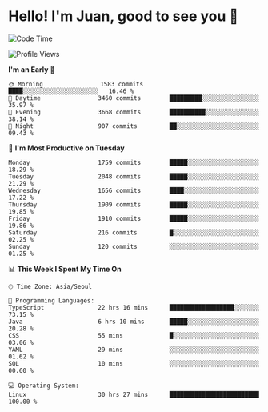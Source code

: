 # Hello! I'm Juan, good to see you 👋

<!--
**Y-k-Y/Y-k-Y** is a ✨ _special_ ✨ repository because its `README.md` (this file) appears on your GitHub profile.

Here are some ideas to get you started:

- 🔭 I’m currently working on ...
- 🌱 I’m currently learning ...
- 👯 I’m looking to collaborate on ...
- 🤔 I’m looking for help with ...
- 💬 Ask me about ...
- 📫 How to reach me: ...
- 😄 Pronouns: ...
- ⚡ Fun fact: ...
-->
<!--
![Profile views](https://gpvc.arturio.dev/Y-k-Y)

[![Omid Nikrah StackOverflow](https://github-readme-stackoverflow.vercel.app/?userID=9517076)](https://stackoverflow.com/users/9517076/i-have-10-fingers)
-->

<!--START_SECTION:waka-->
![Code Time](http://img.shields.io/badge/Code%20Time-1%2C462%20hrs%2010%20mins-blue)

![Profile Views](http://img.shields.io/badge/Profile%20Views-0-blue)

**I'm an Early 🐤** 

```text
🌞 Morning                1583 commits        ████░░░░░░░░░░░░░░░░░░░░░   16.46 % 
🌆 Daytime                3460 commits        █████████░░░░░░░░░░░░░░░░   35.97 % 
🌃 Evening                3668 commits        ██████████░░░░░░░░░░░░░░░   38.14 % 
🌙 Night                  907 commits         ██░░░░░░░░░░░░░░░░░░░░░░░   09.43 % 
```
📅 **I'm Most Productive on Tuesday** 

```text
Monday                   1759 commits        █████░░░░░░░░░░░░░░░░░░░░   18.29 % 
Tuesday                  2048 commits        █████░░░░░░░░░░░░░░░░░░░░   21.29 % 
Wednesday                1656 commits        ████░░░░░░░░░░░░░░░░░░░░░   17.22 % 
Thursday                 1909 commits        █████░░░░░░░░░░░░░░░░░░░░   19.85 % 
Friday                   1910 commits        █████░░░░░░░░░░░░░░░░░░░░   19.86 % 
Saturday                 216 commits         █░░░░░░░░░░░░░░░░░░░░░░░░   02.25 % 
Sunday                   120 commits         ░░░░░░░░░░░░░░░░░░░░░░░░░   01.25 % 
```


📊 **This Week I Spent My Time On** 

```text
🕑︎ Time Zone: Asia/Seoul

💬 Programming Languages: 
TypeScript               22 hrs 16 mins      ██████████████████░░░░░░░   73.15 % 
Java                     6 hrs 10 mins       █████░░░░░░░░░░░░░░░░░░░░   20.28 % 
CSS                      55 mins             █░░░░░░░░░░░░░░░░░░░░░░░░   03.06 % 
YAML                     29 mins             ░░░░░░░░░░░░░░░░░░░░░░░░░   01.62 % 
SQL                      10 mins             ░░░░░░░░░░░░░░░░░░░░░░░░░   00.60 % 

💻 Operating System: 
Linux                    30 hrs 27 mins      █████████████████████████   100.00 % 
```


<!--END_SECTION:waka-->
